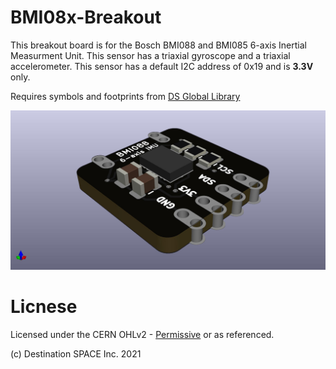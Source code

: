 # BMI08x-Breakout

This breakout board is for the Bosch BMI088 and BMI085 6-axis Inertial Measurment Unit. This sensor has a triaxial gyroscope and a triaxial accelerometer. This sensor has a default I2C address of 0x19 and is **3.3V** only.

Requires symbols and footprints from [DS Global Library](https://github.com/Destination-SPACE/DS-KiCad-Global-Source)

![](https://github.com/Destination-SPACE/BMI088-Breakout/blob/main/bmi088Breakout-rev3.jpg)

# Licnese

Licensed under the CERN OHLv2 - [Permissive](https://github.com/Destination-SPACE/BMI088-Breakout/blob/main/LICENSE) or as referenced.

(c) Destination SPACE Inc. 2021
